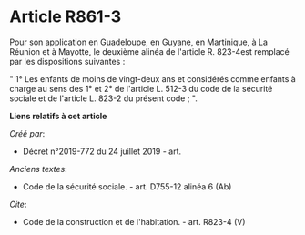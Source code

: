 # Article R861-3

Pour son application en Guadeloupe, en Guyane, en Martinique, à La Réunion et à Mayotte, le deuxième alinéa de l'article R.
823-4est remplacé par les dispositions suivantes : 

" 1° Les enfants de moins de vingt-deux ans et considérés comme enfants à charge au sens des 1° et 2° de l'article L. 512-3
du code de la sécurité sociale et de l'article L. 823-2 du présent code ; ".

**Liens relatifs à cet article**

_Créé par_:

  - Décret n°2019-772 du 24 juillet 2019 - art.

_Anciens textes_:

  - Code de la sécurité sociale. - art. D755-12 alinéa ‎6 (Ab)

_Cite_:

  - Code de la construction et de l'habitation. - art. R823-4 (V)

